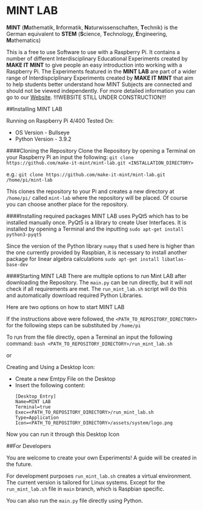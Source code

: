 # MINT LAB
**MINT** (**M**athematik, **I**nformatik, **N**aturwissenschaften, **T**echnik)
is the German equivalent to 
**STEM** (**S**cience, **T**echnology, **E**ngineering, **M**athematics)

This is a free to use Software to use with a Raspberry Pi. It contains a number of different Interdisciplinary Educational Experiments created by **MAKE IT MINT** to give people an easy introduction into working with a Raspberry Pi.
The Experiments featured in the **MINT LAB** are part of a wider range of Interdispciplinary Experiments created by **MAKE IT MINT** that aim to help students better understand how MINT Subjects are connected and should not be viewed independently.
For more detailed information you can go to our [Website](https://www.make-it-mint.de). !!!WEBSITE STILL UNDER CONSTRUCTION!!!

##Installing MINT LAB

Running on Raspberry Pi 4/400
Tested On:
- OS Version - Bullseye
- Python Version - 3.9.2

####Cloning the Repository
Clone the Repository by opening a Terminal on your Raspberry Pi an input the following:
`git clone https://github.com/make-it-mint/mint-lab.git <INSTALLATION_DIRECTORY>`

e.g.: `git clone https://github.com/make-it-mint/mint-lab.git /home/pi/mint-lab`

This clones the repository to your Pi and creates a new directory at `/home/pi/` called `mint-lab` where the repository will be placed. Of course you can choose another place for the repository.

####Installing required packages
MINT LAB uses PyQt5 which has to be installed manually once.
PyQt5 is a library to create User Interfaces.
It is installed by opening a Terminal and the inputting
`sudo apt-get install python3-pyqt5`

Since the version of the Python library `numpy` that s used here is higher than the one currently provided by Raspbian, it is necessary to install another package for linear algebra calculations
`sudo apt-get install libatlas-base-dev` 

####Starting MINT LAB
There are multiple options to run Mint LAB after downloading the Repository.
The `main.py` can be run directly, but it will not check if all requirements are met. The `run_mint_lab.sh` script will do this and automatically download required Python Libraries.

Here are two options on how to start MINT LAB

If the instructions above were followed, the `<PATH_TO_REPOSITORY_DIRECTORY>` for the following steps can be substituted by `/home/pi`

To run from the file directly, open a Terminal an input the following command:
`bash <PATH_TO_REPOSITORY_DIRECTORY>/run_mint_lab.sh`

or

Creating and Using a Desktop Icon:
- Create a new Emtpy File on the Desktop
- Insert the following content:
    ```
    [Desktop Entry]
    Name=MINT LAB
    Terminal=true
    Exec=<PATH_TO_REPOSITORY_DIRECTORY>/run_mint_lab.sh
    Type=Application
    Icon=<PATH_TO_REPOSITORY_DIRECTORY>/assets/system/logo.png
    ```

Now you can run it through this Desktop Icon


##For Developers

You are welcome to create your own Experiments! A guide will be created in the future.

For development purposes `run_mint_lab.sh` creates a virtual environment. The current version is tailored for Linux systems.
Except for the `run_mint_lab.sh` file in `main` branch, which is Raspbian specific.

You can also run the `main.py` file directly using Python.